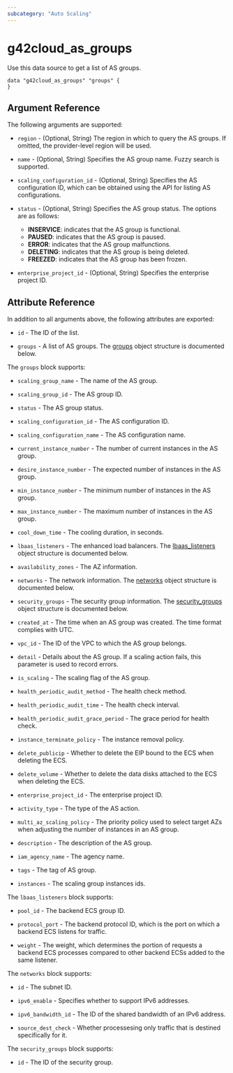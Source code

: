 ```yaml
---
subcategory: "Auto Scaling"
---
```


# g42cloud_as_groups

Use this data source to get a list of AS groups.

```hcl
data "g42cloud_as_groups" "groups" {
}
```

## Argument Reference

The following arguments are supported:

* `region` - (Optional, String) The region in which to query the AS groups.
  If omitted, the provider-level region will be used.

* `name` - (Optional, String) Specifies the AS group name. Fuzzy search is supported.

* `scaling_configuration_id` - (Optional, String) Specifies the AS configuration ID, which can be obtained using
  the API for listing AS configurations.

* `status` - (Optional, String) Specifies the AS group status. The options are as follows:
  - **INSERVICE**: indicates that the AS group is functional.
  - **PAUSED**: indicates that the AS group is paused.
  - **ERROR**: indicates that the AS group malfunctions.
  - **DELETING**: indicates that the AS group is being deleted.
  - **FREEZED**: indicates that the AS group has been frozen.

* `enterprise_project_id` - (Optional, String) Specifies the enterprise project ID.

## Attribute Reference

In addition to all arguments above, the following attributes are exported:

* `id` - The ID of the list.

* `groups` - A list of AS groups. The [groups](#as_groups) object structure is documented below.

<a name="as_groups"></a>
The `groups` block supports:

* `scaling_group_name` - The name of the AS group.

* `scaling_group_id` - The AS group ID.

* `status` - The AS group status.

* `scaling_configuration_id` - The AS configuration ID.

* `scaling_configuration_name` - The AS configuration name.

* `current_instance_number` - The number of current instances in the AS group.

* `desire_instance_number` - The expected number of instances in the AS group.

* `min_instance_number` - The minimum number of instances in the AS group.

* `max_instance_number` - The maximum number of instances in the AS group.

* `cool_down_time` - The cooling duration, in seconds.

* `lbaas_listeners` - The enhanced load balancers.
  The [lbaas_listeners](#as_lbaas_listeners) object structure is documented below.

* `availability_zones` - The AZ information.

* `networks` - The network information.
  The [networks](#as_networks) object structure is documented below.

* `security_groups` - The security group information.
  The [security_groups](#as_security_groups) object structure is documented below.

* `created_at` - The time when an AS group was created. The time format complies with UTC.

* `vpc_id` - The ID of the VPC to which the AS group belongs.

* `detail` - Details about the AS group. If a scaling action fails, this parameter is used to record errors.

* `is_scaling` - The scaling flag of the AS group.

* `health_periodic_audit_method` - The health check method.

* `health_periodic_audit_time` - The health check interval.

* `health_periodic_audit_grace_period` - The grace period for health check.

* `instance_terminate_policy` - The instance removal policy.

* `delete_publicip` - Whether to delete the EIP bound to the ECS when deleting the ECS.

* `delete_volume` - Whether to delete the data disks attached to the ECS when deleting the ECS.

* `enterprise_project_id` - The enterprise project ID.

* `activity_type` - The type of the AS action.

* `multi_az_scaling_policy` - The priority policy used to select target AZs when adjusting the number of
  instances in an AS group.

* `description` - The description of the AS group.

* `iam_agency_name` - The agency name.

* `tags` - The tag of AS group.

* `instances` - The scaling group instances ids.

<a name="as_lbaas_listeners"></a>
The `lbaas_listeners` block supports:

* `pool_id` - The backend ECS group ID.

* `protocol_port` - The backend protocol ID, which is the port on which a backend ECS listens for traffic.

* `weight` - The weight, which determines the portion of requests a backend ECS processes
  compared to other backend ECSs added to the same listener.

<a name="as_networks"></a>
The `networks` block supports:

* `id` - The subnet ID.

* `ipv6_enable` - Specifies whether to support IPv6 addresses.

* `ipv6_bandwidth_id` - The ID of the shared bandwidth of an IPv6 address.

* `source_dest_check` - Whether processesing only traffic that is destined specifically for it.

<a name="as_security_groups"></a>
The `security_groups` block supports:

* `id` - The ID of the security group.
